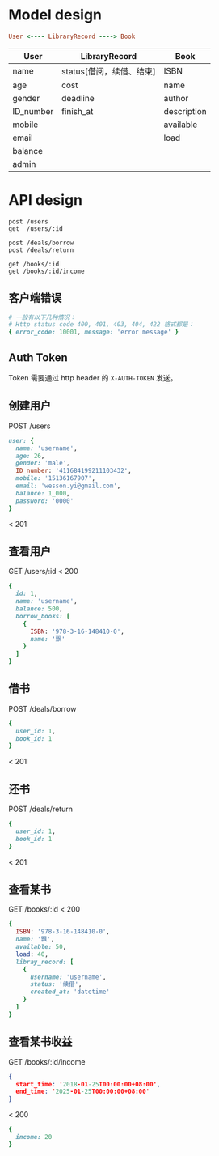 # Model design

``` ruby
User <---- LibraryRecord ----> Book
```

| User      | LibraryRecord            | Book        |
| --------- | ------------------------ | ----------- |
| name      | status[借阅，续借、结束] | ISBN        |
| age       | cost                     | name        |
| gender    | deadline                 | author      |
| ID_number | finish_at                | description |
| mobile    |                          | available   |
| email     |                          | load        |
| balance   |                          |             |
| admin     |                          |             |


# API design

```
post /users
get  /users/:id

post /deals/borrow
post /deals/return

get /books/:id
get /books/:id/income
```

## 客户端错误
```ruby
# 一般有以下几种情况：
# Http status code 400, 401, 403, 404, 422 格式都是：
{ error_code: 10001, message: 'error message' }
```

## Auth Token
Token 需要通过 http header 的 `X-AUTH-TOKEN` 发送。

## 创建用户
POST /users
``` ruby
user: {
  name: 'username',
  age: 26,
  gender: 'male',
  ID_number: '411684199211103432',
  mobile: '15136167907',
  email: 'wesson.yi@gmail.com',
  balance: 1_000,
  password: '0000'
}
```
< 201

## 查看用户
GET /users/:id
< 200
```ruby
{
  id: 1,
  name: 'username',
  balance: 500,
  borrow_books: [
    {
      ISBN: '978-3-16-148410-0',
      name: '飘'
    }
  ]
}
```

## 借书
POST /deals/borrow
```ruby
{
  user_id: 1,
  book_id: 1
}
```
< 201

## 还书
POST /deals/return
```ruby
{
  user_id: 1,
  book_id: 1
}
```
< 201

## 查看某书
GET /books/:id
< 200
```ruby
{
  ISBN: '978-3-16-148410-0',
  name: '飘',
  available: 50,
  load: 40,
  libray_record: [
    {
      username: 'username',
      status: '续借',
      created_at: 'datetime'
    }
  ]
}

```
## 查看某书收益
GET /books/:id/income
```json
{
  start_time: '2018-01-25T00:00:00+08:00',
  end_time: '2025-01-25T00:00:00+08:00'
}
```
< 200
```ruby
{
  income: 20
}
```
